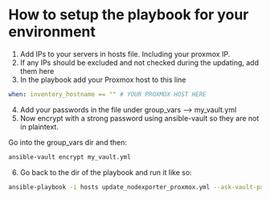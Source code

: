 # How to setup the playbook for your environment

1. Add IPs to your servers in hosts file. Including your proxmox IP.
2. If any IPs should be excluded and not checked during the updating, add them here
3. In the playbook add your Proxmox host to this line

```yml
when: inventory_hostname == "" # YOUR PROXMOX HOST HERE
```
4. Add your passwords in the file under group_vars --> my_vault.yml
5. Now encrypt with a strong password using ansible-vault so they are not in plaintext. 

Go into the group_vars dir and then:

```bash
ansible-vault encrypt my_vault.yml
```

6. Go back to the dir of the playbook and run it like so:

```bash
ansible-playbook -i hosts update_nodexporter_proxmox.yml --ask-vault-password
```
